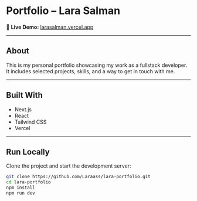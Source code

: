 # Portfolio – Lara Salman

🔗 **Live Demo:** [larasalman.vercel.app](https://larasalman.vercel.app)

---

## About

This is my personal portfolio showcasing my work as a fullstack developer.  
It includes selected projects, skills, and a way to get in touch with me.

---

## Built With

- Next.js
- React
- Tailwind CSS
- Vercel

---

## Run Locally

Clone the project and start the development server:

```bash
git clone https://github.com/Laraass/lara-portfolio.git
cd lara-portfolio
npm install
npm run dev
```
